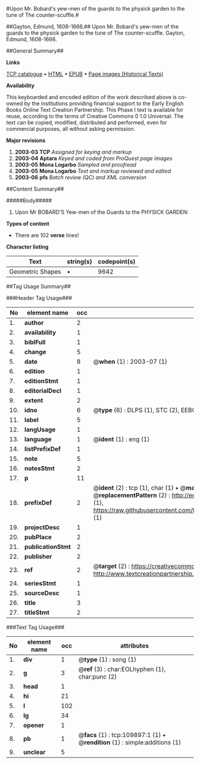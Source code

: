 #Upon Mr. Bobard's yew-men of the guards to the physick garden to the tune of The counter-scuffle.#

##Gayton, Edmund, 1608-1666.##
Upon Mr. Bobard's yew-men of the guards to the physick garden to the tune of The counter-scuffle.
Gayton, Edmund, 1608-1666.

##General Summary##

**Links**

[TCP catalogue](http://www.ota.ox.ac.uk/tcp/)  • 
[HTML](http://tei.it.ox.ac.uk/tcp/Texts-HTML/free/A42/A42538.html)  • 
[EPUB](http://tei.it.ox.ac.uk/tcp/Texts-EPUB/free/A42/A42538.epub) • 
[Page images (Historical Texts)](https://data.historicaltexts.jisc.ac.uk/view?pubId=eebo-26980796e&pageId=eebo-26980796e-109897-1)

**Availability**

This keyboarded and encoded edition of the
	       work described above is co-owned by the institutions
	       providing financial support to the Early English Books
	       Online Text Creation Partnership. This Phase I text is
	       available for reuse, according to the terms of Creative
	       Commons 0 1.0 Universal. The text can be copied,
	       modified, distributed and performed, even for
	       commercial purposes, all without asking permission.

**Major revisions**

1. __2003-03__ __TCP__ *Assigned for keying and markup*
1. __2003-04__ __Aptara__ *Keyed and coded from ProQuest page images*
1. __2003-05__ __Mona Logarbo__ *Sampled and proofread*
1. __2003-05__ __Mona Logarbo__ *Text and markup reviewed and edited*
1. __2003-06__ __pfs__ *Batch review (QC) and XML conversion*

##Content Summary##

#####Body#####

1. Upon Mr BOBARD'S Yew-men of the Guards to the
PHYSICK GARDEN:

**Types of content**

  * There are 102 **verse** lines!

**Character listing**


|Text|string(s)|codepoint(s)|
|---|---|---|
|Geometric Shapes|▪|9642|

##Tag Usage Summary##

###Header Tag Usage###

|No|element name|occ|attributes|
|---|---|---|---|
|1.|__author__|2||
|2.|__availability__|1||
|3.|__biblFull__|1||
|4.|__change__|5||
|5.|__date__|8| @__when__ (1) : 2003-07 (1)|
|6.|__edition__|1||
|7.|__editionStmt__|1||
|8.|__editorialDecl__|1||
|9.|__extent__|2||
|10.|__idno__|6| @__type__ (6) : DLPS (1), STC (2), EEBO-CITATION (1), OCLC (1), VID (1)|
|11.|__label__|5||
|12.|__langUsage__|1||
|13.|__language__|1| @__ident__ (1) : eng (1)|
|14.|__listPrefixDef__|1||
|15.|__note__|5||
|16.|__notesStmt__|2||
|17.|__p__|11||
|18.|__prefixDef__|2| @__ident__ (2) : tcp (1), char (1)  •  @__matchPattern__ (2) : ([0-9\-]+):([0-9IVX]+) (1), (.+) (1)  •  @__replacementPattern__ (2) : http://eebo.chadwyck.com/downloadtiff?vid=$1&page=$2 (1), https://raw.githubusercontent.com/textcreationpartnership/Texts/master/tcpchars.xml#$1 (1)|
|19.|__projectDesc__|1||
|20.|__pubPlace__|2||
|21.|__publicationStmt__|2||
|22.|__publisher__|2||
|23.|__ref__|2| @__target__ (2) : https://creativecommons.org/publicdomain/zero/1.0/ (1), http://www.textcreationpartnership.org/docs/. (1)|
|24.|__seriesStmt__|1||
|25.|__sourceDesc__|1||
|26.|__title__|3||
|27.|__titleStmt__|2||


###Text Tag Usage###

|No|element name|occ|attributes|
|---|---|---|---|
|1.|__div__|1| @__type__ (1) : song (1)|
|2.|__g__|3| @__ref__ (3) : char:EOLhyphen (1), char:punc (2)|
|3.|__head__|1||
|4.|__hi__|21||
|5.|__l__|102||
|6.|__lg__|34||
|7.|__opener__|1||
|8.|__pb__|1| @__facs__ (1) : tcp:109897:1 (1)  •  @__rendition__ (1) : simple:additions (1)|
|9.|__unclear__|5||
